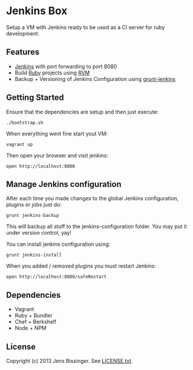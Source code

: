 # Jenkins Box

Setup a VM with Jenkins ready to be used as a CI server for ruby development.

## Features

- [Jenkins](http://jenkins-ci.org/) with port forwarding to port 8080
- Build [Ruby](http://www.ruby-lang.org/) projects using [RVM](http://rvm.io/)
- Backup + Versioning of Jenkins Configuration using [grunt-jenkins](http://github.com/sghill/grunt-jenkins)

## Getting Started

Ensure that the dependencies are setup and then just execute:

    ./bootstrap.sh

When everything went fine start yout VM:

    vagrant up

Then open your browser and visit jenkins:

    open http://localhost:8080

## Manage Jenkins configuration

After each time you made changes to the global Jenkins configuration, plugins or jobs just do:

    grunt jenkins-backup

This will backup all stuff to the jenkins-configuration folder. You may put it under version control, yay!

You can install jenkins configuration using:

    grunt jenkins-install

When you added / removed plugins you must restart Jenkins:

    open http://localhost:8080/safeRestart

## Dependencies

- Vagrant
- Ruby + Bundler
- Chef + Berkshelf
- Node + NPM

## License

Copyright (c) 2013 Jens Bissinger. See [LICENSE.txt](LICENSE.txt).
